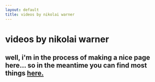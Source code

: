 ```yaml
---
layout: default
title: videos by nikolai warner
---
```


# videos by nikolai warner


## well, i'm in the process of making a nice page here... so in the meantime you can find most things [here.](https://secure.vimeo.com/nikolaiwarner)
